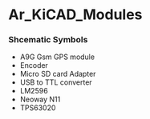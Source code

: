 # Ar_KiCAD_Modules

### Shcematic Symbols  
- A9G Gsm GPS module 
- Encoder 
- Micro SD card Adapter
- USB to TTL converter
- LM2596
- Neoway N11
- TPS63020